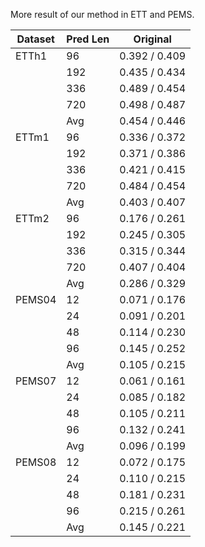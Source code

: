 More result of our method in ETT and PEMS. 

| Dataset | Pred Len | Original      |
| ------- | -------- | ------------- |
| ETTh1   | 96       | 0.392 / 0.409 |
|         | 192      | 0.435 / 0.434 |
|         | 336      | 0.489 / 0.454 |
|         | 720      | 0.498 / 0.487 |
|         | Avg      | 0.454 / 0.446 |
| ETTm1   | 96       | 0.336 / 0.372 |
|         | 192      | 0.371 / 0.386 |
|         | 336      | 0.421 / 0.415 |
|         | 720      | 0.484 / 0.454 |
|         | Avg      | 0.403 / 0.407 |
| ETTm2   | 96       | 0.176 / 0.261 |
|         | 192      | 0.245 / 0.305 |
|         | 336      | 0.315 / 0.344 |
|         | 720      | 0.407 / 0.404 |
|         | Avg      | 0.286 / 0.329 |
| PEMS04  | 12       | 0.071 / 0.176 |
|         | 24       | 0.091 / 0.201 |
|         | 48       | 0.114 / 0.230 |
|         | 96       | 0.145 / 0.252 |
|         | Avg      | 0.105 / 0.215 |
| PEMS07  | 12       | 0.061 / 0.161 |
|         | 24       | 0.085 / 0.182 |
|         | 48       | 0.105 / 0.211 |
|         | 96       | 0.132 / 0.241 |
|         | Avg      | 0.096 / 0.199 |
| PEMS08  | 12       | 0.072 / 0.175 |
|         | 24       | 0.110 / 0.215 |
|         | 48       | 0.181 / 0.231 |
|         | 96       | 0.215 / 0.261 |
|         | Avg      | 0.145 / 0.221 |

